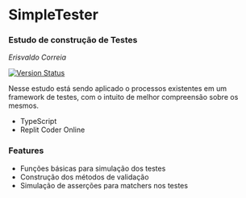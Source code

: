 # SimpleTester
### Estudo de construção de Testes
_Erisvaldo Correia_

[![Version Status](https://img.shields.io/badge/version-0.0.5-brightgreen)](https://img.shields.io/badge/version-0.0.5-brightgreen)

Nesse estudo está sendo aplicado o processos existentes em um framework de testes,
com o intuito de melhor compreensão sobre os mesmos.

- TypeScript
- Replit Coder Online

### Features

- Funções básicas para simulação dos testes
- Construção dos métodos de validação
- Simulação de asserções para matchers nos testes

